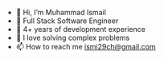 - 👋 Hi, I’m Muhammad Ismail
- 👀 Full Stack Software Engineer
- 🌱 4+ years of development experience
- 💞️ I love solving complex problems
- 📫 How to reach me ismi29ch@gmail.com

